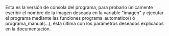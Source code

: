 Esta es la versión de consola del programa, para probarlo únicamente escribir el nombre de la imagen deseada en la variable "imagen" y ejecutar el programa mediante las funciones programa_automatico() ó programa_manual(...), ésta última con los parámetros deseados explicados en la documentación.
